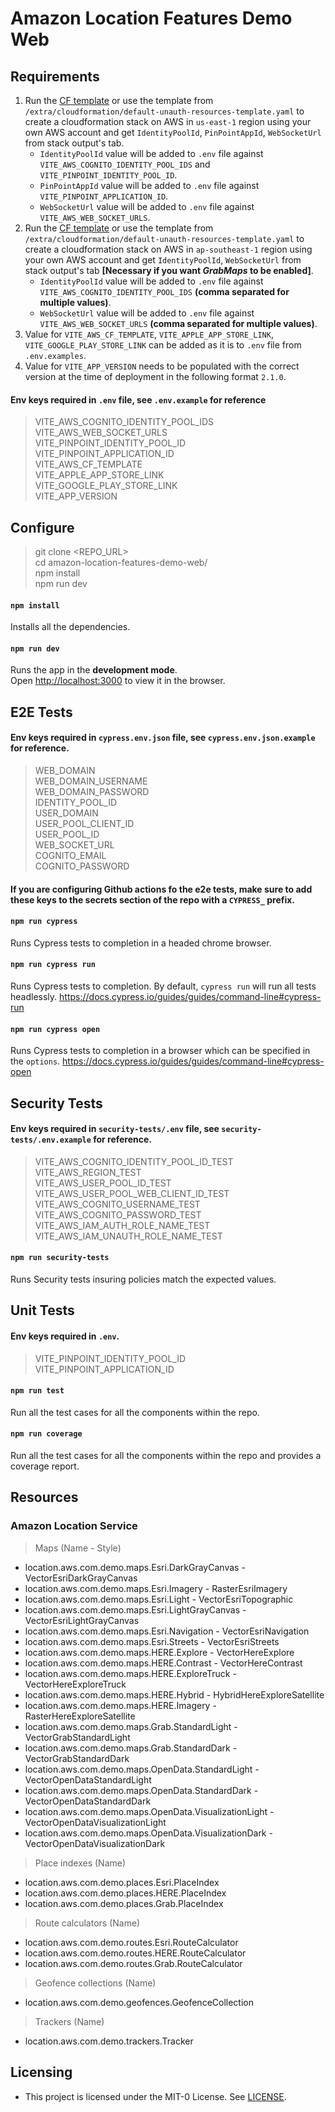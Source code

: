 # Amazon Location Features Demo Web

## Requirements

1. Run the [CF template](https://us-east-1.console.aws.amazon.com/cloudformation/home?region=us-east-1#/stacks/create?stackName=amazon-location-default-unauth-resources&templateURL=<LINK_TO_UPLOADED_CF_TEMPLATE>) or use the template from `/extra/cloudformation/default-unauth-resources-template.yaml` to create a cloudformation stack on AWS in `us-east-1` region using your own AWS account and get `IdentityPoolId`, `PinPointAppId`, `WebSocketUrl` from stack output's tab.
   - `IdentityPoolId` value will be added to `.env` file against `VITE_AWS_COGNITO_IDENTITY_POOL_IDS` and `VITE_PINPOINT_IDENTITY_POOL_ID`.
   - `PinPointAppId` value will be added to `.env` file against `VITE_PINPOINT_APPLICATION_ID`.
   - `WebSocketUrl` value will be added to `.env` file against `VITE_AWS_WEB_SOCKET_URLS`.
2. Run the [CF template](https://ap-southeast-1.console.aws.amazon.com/cloudformation/home?region=ap-southeast-1#/stacks/create?stackName=amazon-location-default-unauth-resources&templateURL=<LINK_TO_UPLOADED_CF_TEMPLATE>) or use the template from `/extra/cloudformation/default-unauth-resources-template.yaml` to create a cloudformation stack on AWS in `ap-southeast-1` region using your own AWS account and get `IdentityPoolId`, `WebSocketUrl` from stack output's tab **[Necessary if you want *GrabMaps* to be enabled]**.
   - `IdentityPoolId` value will be added to `.env` file against `VITE_AWS_COGNITO_IDENTITY_POOL_IDS` **(comma separated for multiple values)**.
   - `WebSocketUrl` value will be added to `.env` file against `VITE_AWS_WEB_SOCKET_URLS` **(comma separated for multiple values)**.
3. Value for `VITE_AWS_CF_TEMPLATE`, `VITE_APPLE_APP_STORE_LINK`, `VITE_GOOGLE_PLAY_STORE_LINK` can be added as it is to `.env` file from `.env.examples`.
4. Value for `VITE_APP_VERSION` needs to be populated with the correct version at the time of deployment in the following format `2.1.0`.

#### Env keys required in `.env` file, see `.env.example` for reference

> VITE_AWS_COGNITO_IDENTITY_POOL_IDS<br />
> VITE_AWS_WEB_SOCKET_URLS<br />
> VITE_PINPOINT_IDENTITY_POOL_ID<br />
> VITE_PINPOINT_APPLICATION_ID<br />
> VITE_AWS_CF_TEMPLATE<br />
> VITE_APPLE_APP_STORE_LINK<br />
> VITE_GOOGLE_PLAY_STORE_LINK<br />
> VITE_APP_VERSION<br />

## Configure

> git clone <REPO_URL><br />
> cd amazon-location-features-demo-web/<br />
> npm install<br />
> npm run dev<br />

#### `npm install`

Installs all the dependencies.

#### `npm run dev`

Runs the app in the **development mode**.<br />
Open [http://localhost:3000](http://localhost:3000) to view it in the browser.

## E2E Tests

#### Env keys required in `cypress.env.json` file, see `cypress.env.json.example` for reference.

> WEB_DOMAIN<br />
> WEB_DOMAIN_USERNAME<br />
> WEB_DOMAIN_PASSWORD<br />
> IDENTITY_POOL_ID<br />
> USER_DOMAIN<br />
> USER_POOL_CLIENT_ID<br />
> USER_POOL_ID<br />
> WEB_SOCKET_URL<br />
> COGNITO_EMAIL<br />
> COGNITO_PASSWORD<br />

#### If you are configuring Github actions fo the e2e tests, make sure to add these keys to the secrets section of the repo with a `CYPRESS_` prefix.

#### `npm run cypress`

Runs Cypress tests to completion in a headed chrome browser.

#### `npm run cypress run`

Runs Cypress tests to completion. By default, `cypress run` will run all tests headlessly. https://docs.cypress.io/guides/guides/command-line#cypress-run

#### `npm run cypress open`

Runs Cypress tests to completion in a browser which can be specified in the `options`. https://docs.cypress.io/guides/guides/command-line#cypress-open

## Security Tests

#### Env keys required in `security-tests/.env` file, see `security-tests/.env.example` for reference.

> VITE_AWS_COGNITO_IDENTITY_POOL_ID_TEST</br>
> VITE_AWS_REGION_TEST</br>
> VITE_AWS_USER_POOL_ID_TEST</br>
> VITE_AWS_USER_POOL_WEB_CLIENT_ID_TEST</br>
> VITE_AWS_COGNITO_USERNAME_TEST</br>
> VITE_AWS_COGNITO_PASSWORD_TEST</br>
> VITE_AWS_IAM_AUTH_ROLE_NAME_TEST</br>
> VITE_AWS_IAM_UNAUTH_ROLE_NAME_TEST</br>

#### `npm run security-tests`

Runs Security tests insuring policies match the expected values.

## Unit Tests

#### Env keys required in `.env`.

> VITE_PINPOINT_IDENTITY_POOL_ID<br />
> VITE_PINPOINT_APPLICATION_ID<br />

#### `npm run test`

Run all the test cases for all the components within the repo.

#### `npm run coverage`

Run all the test cases for all the components within the repo and provides a coverage report.

## Resources

### Amazon Location Service

> Maps (Name - Style)

- location.aws.com.demo.maps.Esri.DarkGrayCanvas - VectorEsriDarkGrayCanvas
- location.aws.com.demo.maps.Esri.Imagery - RasterEsriImagery
- location.aws.com.demo.maps.Esri.Light - VectorEsriTopographic
- location.aws.com.demo.maps.Esri.LightGrayCanvas - VectorEsriLightGrayCanvas
- location.aws.com.demo.maps.Esri.Navigation - VectorEsriNavigation
- location.aws.com.demo.maps.Esri.Streets - VectorEsriStreets
- location.aws.com.demo.maps.HERE.Explore - VectorHereExplore
- location.aws.com.demo.maps.HERE.Contrast - VectorHereContrast
- location.aws.com.demo.maps.HERE.ExploreTruck - VectorHereExploreTruck
- location.aws.com.demo.maps.HERE.Hybrid - HybridHereExploreSatellite
- location.aws.com.demo.maps.HERE.Imagery - RasterHereExploreSatellite
- location.aws.com.demo.maps.Grab.StandardLight - VectorGrabStandardLight
- location.aws.com.demo.maps.Grab.StandardDark - VectorGrabStandardDark
- location.aws.com.demo.maps.OpenData.StandardLight - VectorOpenDataStandardLight
- location.aws.com.demo.maps.OpenData.StandardDark - VectorOpenDataStandardDark
- location.aws.com.demo.maps.OpenData.VisualizationLight - VectorOpenDataVisualizationLight
- location.aws.com.demo.maps.OpenData.VisualizationDark - VectorOpenDataVisualizationDark

> Place indexes (Name)

- location.aws.com.demo.places.Esri.PlaceIndex
- location.aws.com.demo.places.HERE.PlaceIndex
- location.aws.com.demo.places.Grab.PlaceIndex

> Route calculators (Name)

- location.aws.com.demo.routes.Esri.RouteCalculator
- location.aws.com.demo.routes.HERE.RouteCalculator
- location.aws.com.demo.routes.Grab.RouteCalculator

> Geofence collections (Name)

- location.aws.com.demo.geofences.GeofenceCollection

> Trackers (Name)

- location.aws.com.demo.trackers.Tracker

## Licensing

- This project is licensed under the MIT-0 License. See [LICENSE](https://github.com/aws-samples/amazon-location-samples/blob/main/LICENSE).
